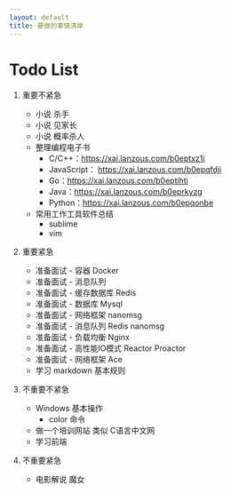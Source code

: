 ```yaml
---
layout: default
title: 要做的事情清单
---
```


# Todo List
1. 重要不紧急
	* 小说 杀手
	* 小说 见家长
	* 小说 概率杀人
	* 整理编程电子书
		- C/C++：https://xai.lanzous.com/b0eptxz1i
		- JavaScript： https://xai.lanzous.com/b0epqfdji
		- Go：https://xai.lanzous.com/b0eptihti
		- Java：https://xai.lanzous.com/b0eprkyzg
		- Python：https://xai.lanzous.com/b0epqonbe
	* 常用工作工具软件总结
		- sublime
		- vim

2. 重要紧急
	* 准备面试 - 容器 Docker
	* 准备面试 - 消息队列
	* 准备面试 - 缓存数据库 Redis
	* 准备面试 - 数据库 Mysql
	* 准备面试 - 网络框架 nanomsg
	* 准备面试 - 消息队列 Redis nanomsg
	* 准备面试 - 负载均衡 Nginx
	* 准备面试 - 高性能IO模式 Reactor Proactor
	* 准备面试 - 网络框架 Ace
	* 学习 markdown 基本规则

3. 不重要不紧急
	* Windows 基本操作
		- color 命令
	* 做一个培训网站 类似 C语言中文网
	* 学习前端

4. 不重要紧急
	* 电影解说 魔女

